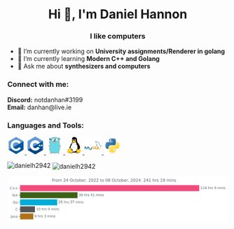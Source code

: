 <h1 align="center">Hi 👋, I'm Daniel Hannon</h1>
<h3 align="center">I like computers</h3>

- 🔭 I’m currently working on **University assignments/Renderer in golang**
- 🌱 I’m currently learning **Modern C++ and Golang**
- 💬 Ask me about **synthesizers and computers**


<h3 align="left">Connect with me:</h3>
<p align="left">
  <b>Discord:</b> notdanhan#3199<br>
  <b>Email:</b>   danhan@live.ie
</p>

<h3 align="left">Languages and Tools:</h3>
<p align="left"> <a href="https://www.cprogramming.com/" target="_blank" rel="noreferrer"> <img src="https://raw.githubusercontent.com/devicons/devicon/master/icons/c/c-original.svg" alt="c" width="40" height="40"/> </a> <a href="https://www.w3schools.com/cpp/" target="_blank" rel="noreferrer"> <img src="https://raw.githubusercontent.com/devicons/devicon/master/icons/cplusplus/cplusplus-original.svg" alt="cplusplus" width="40" height="40"/> </a> <a href="https://golang.org" target="_blank" rel="noreferrer"> <img src="https://raw.githubusercontent.com/devicons/devicon/master/icons/go/go-original.svg" alt="go" width="40" height="40"/> </a> <a href="https://www.linux.org/" target="_blank" rel="noreferrer"> <img src="https://raw.githubusercontent.com/devicons/devicon/master/icons/linux/linux-original.svg" alt="linux" width="40" height="40"/> </a> <a href="https://www.mysql.com/" target="_blank" rel="noreferrer"> <img src="https://raw.githubusercontent.com/devicons/devicon/master/icons/mysql/mysql-original-wordmark.svg" alt="mysql" width="40" height="40"/> </a> <a href="https://www.python.org" target="_blank" rel="noreferrer"> <img src="https://raw.githubusercontent.com/devicons/devicon/master/icons/python/python-original.svg" alt="python" width="40" height="40"/> </a> </p>

<p><img align="left" src="https://github-readme-stats.vercel.app/api/top-langs?username=danielh2942&theme=radical&show_icons=true&locale=en&layout=compact" alt="danielh2942" /></p>

<p>&nbsp;<img align="center" src="https://github-readme-stats.vercel.app/api?username=danielh2942&theme=radical&show_icons=true&locale=en" alt="danielh2942" /></p>

<img
  src="https://github.com/danielh2942/danielh2942/blob/main/images/stat.svg"
  alt="danielh2942 WakaTime Activity"
/>


<!--
**danielh2942/danielh2942** is a ✨ _special_ ✨ repository because its `README.md` (this file) appears on your GitHub profile.

Here are some ideas to get you started:

- 🔭 I’m currently working on ...
- 🌱 I’m currently learning ...
- 👯 I’m looking to collaborate on ...
- 🤔 I’m looking for help with ...
- 💬 Ask me about ...
- 📫 How to reach me: ...
- 😄 Pronouns: ...
- ⚡ Fun fact: ...
-->
